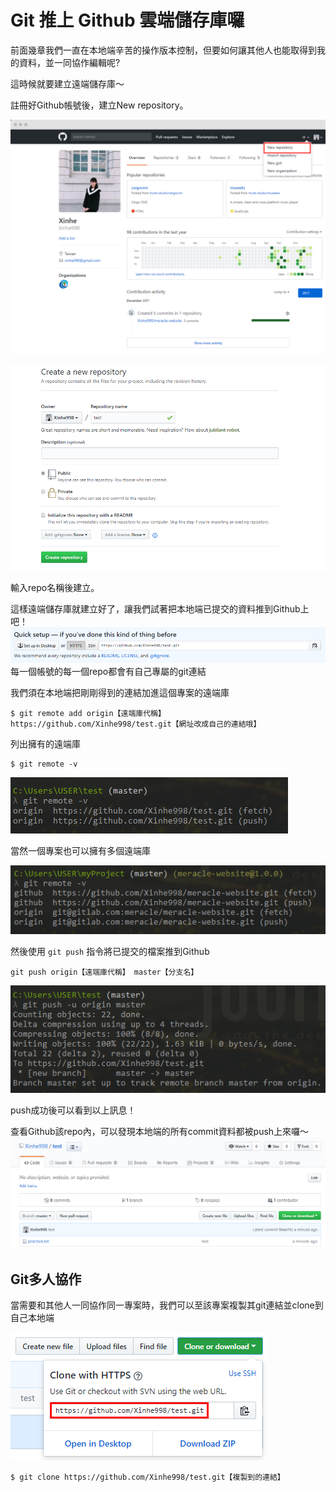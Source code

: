 # Git 推上 Github 雲端儲存庫囉

前面幾章我們一直在本地端辛苦的操作版本控制，但要如何讓其他人也能取得到我的資料，並一同協作編輯呢?

這時候就要建立遠端儲存庫～

註冊好Github帳號後，建立New repository。

![](/assets/xinhe_github.png)

![](/assets/22.png)

輸入repo名稱後建立。

這樣遠端儲存庫就建立好了，讓我們試著把本地端已提交的資料推到Github上吧！![](/assets/23.png)每一個帳號的每一個repo都會有自己專屬的git連結

我們須在本地端把剛剛得到的連結加進這個專案的遠端庫

```
$ git remote add origin【遠端庫代稱】 https://github.com/Xinhe998/test.git【網址改成自己的連結哦】
```

列出擁有的遠端庫

```
$ git remote -v
```

![](/assets/26.png)

當然一個專案也可以擁有多個遠端庫

![](/assets/27.png)

然後使用 `git push` 指令將已提交的檔案推到Github

```
git push origin【遠端庫代稱】 master【分支名】
```

![](/assets/24.png)

push成功後可以看到以上訊息！

查看Github該repo內，可以發現本地端的所有commit資料都被push上來囉～![](/assets/25.png)

## Git多人協作

當需要和其他人一同協作同一專案時，我們可以至該專案複製其git連結並clone到自己本地端

![](/assets/28.png)

```
$ git clone https://github.com/Xinhe998/test.git【複製到的連結】
```



